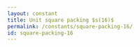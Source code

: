 ```yaml
---
layout: constant
title: Unit square packing $s(16)$
permalink: /constants/square-packing-16/
id: square-packing-16
---
```

